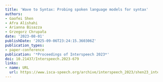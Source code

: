 ```yaml
---
title: 'Wave to Syntax: Probing spoken language models for syntax'
authors:
- Gaofei Shen
- Afra Alishahi
- Arianna Bisazza
- Grzegorz Chrupała
date: '2023-08-01'
publishDate: '2025-09-06T23:24:15.360306Z'
publication_types:
- paper-conference
publication: '*Proceedings of Interspeech 2023*'
doi: 10.21437/Interspeech.2023-679
links:
- name: URL
  url: https://www.isca-speech.org/archive/interspeech_2023/shen23_interspeech.html
---
```

